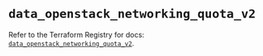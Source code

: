 # `data_openstack_networking_quota_v2`

Refer to the Terraform Registry for docs: [`data_openstack_networking_quota_v2`](https://registry.terraform.io/providers/terraform-provider-openstack/openstack/1.54.1/docs/data-sources/networking_quota_v2).
